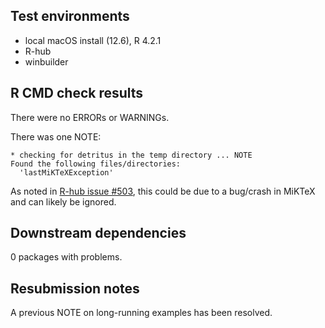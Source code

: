 ## Test environments
* local macOS install (12.6), R 4.2.1
* R-hub
* winbuilder

## R CMD check results

There were no ERRORs or WARNINGs. 

There was one NOTE:

```
* checking for detritus in the temp directory ... NOTE
Found the following files/directories:
  'lastMiKTeXException'
```
As noted in [R-hub issue #503](https://github.com/r-hub/rhub/issues/503), this could be due to a bug/crash in MiKTeX and can likely be ignored.

## Downstream dependencies

0 packages with problems.

## Resubmission notes

A previous NOTE on long-running examples has been resolved.
